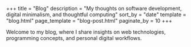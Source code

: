 +++
title = "Blog"
description = "My thoughts on software development, digital minimalism, and thoughtful computing"
sort_by = "date"
template = "blog.html"
page_template = "blog-post.html"
paginate_by = 10
+++

Welcome to my blog, where I share insights on web technologies, programming concepts, and personal digital workflows.
